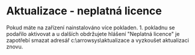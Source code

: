 # Aktualizace - neplatná licence

Pokud máte na zařízení nainstalováno více pokladen. 1. pokladnu se podařilo aktivovat a u dalších obdržujete hlášení "Neplatná licence" je zapotřebí smazat adresář c:\arrowsys\aktualizace a vyzkoušet aktualizaci znovu.

